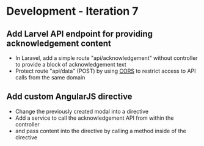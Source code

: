 # Development - Iteration 7

<a name="1"></a>
## Add Larvel API endpoint for providing acknowledgement content

- In Laravel, add a simple route "api/acknowledgement" without controller to provide a block of acknowledgement text
- Protect route "api/data" (POST) by using [CORS](https://github.com/barryvdh/laravel-cors) to restrict access to API calls from the same domain

<a name="2"></a>
## Add custom AngularJS directive

- Change the previously created modal into a directive
- Add a service to call the acknowledgement API from within the controller
- and pass content into the directive by calling a method inside of the directive



